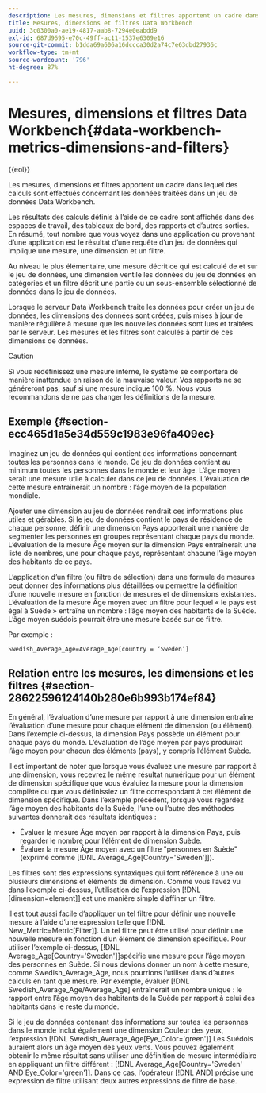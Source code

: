 ```yaml
---
description: Les mesures, dimensions et filtres apportent un cadre dans lequel des calculs sont effectués concernant les données traitées dans un jeu de données Data Workbench.
title: Mesures, dimensions et filtres Data Workbench
uuid: 3c0300a0-ae19-4817-aab8-7294e0eabdd9
exl-id: 687d9695-e70c-49ff-ac11-1537e6309e16
source-git-commit: b1dda69a606a16dccca30d2a74c7e63dbd27936c
workflow-type: tm+mt
source-wordcount: '796'
ht-degree: 87%

---
```


# Mesures, dimensions et filtres Data Workbench{#data-workbench-metrics-dimensions-and-filters}

{{eol}}

Les mesures, dimensions et filtres apportent un cadre dans lequel des calculs sont effectués concernant les données traitées dans un jeu de données Data Workbench.

Les résultats des calculs définis à l’aide de ce cadre sont affichés dans des espaces de travail, des tableaux de bord, des rapports et d’autres sorties. En résumé, tout nombre que vous voyez dans une application ou provenant d’une application est le résultat d’une requête d’un jeu de données qui implique une mesure, une dimension et un filtre.

Au niveau le plus élémentaire, une mesure décrit ce qui est calculé de et sur le jeu de données, une dimension ventile les données du jeu de données en catégories et un filtre décrit une partie ou un sous-ensemble sélectionné de données dans le jeu de données.

Lorsque le serveur Data Workbench traite les données pour créer un jeu de données, les dimensions des données sont créées, puis mises à jour de manière régulière à mesure que les nouvelles données sont lues et traitées par le serveur. Les mesures et les filtres sont calculés à partir de ces dimensions de données.

>[!CAUTION]
>
>Si vous redéfinissez une mesure interne, le système se comportera de manière inattendue en raison de la mauvaise valeur. Vos rapports ne se généreront pas, sauf si une mesure indique 100 %. Nous vous recommandons de ne pas changer les définitions de la mesure.

## Exemple {#section-ecc465d1a5e34d559c1983e96fa409ec}

Imaginez un jeu de données qui contient des informations concernant toutes les personnes dans le monde. Ce jeu de données contient au minimum toutes les personnes dans le monde et leur âge. L’âge moyen serait une mesure utile à calculer dans ce jeu de données. L’évaluation de cette mesure entraînerait un nombre : l’âge moyen de la population mondiale.

Ajouter une dimension au jeu de données rendrait ces informations plus utiles et gérables. Si le jeu de données contient le pays de résidence de chaque personne, définir une dimension Pays apporterait une manière de segmenter les personnes en groupes représentant chaque pays du monde. L’évaluation de la mesure Âge moyen sur la dimension Pays entraînerait une liste de nombres, une pour chaque pays, représentant chacune l’âge moyen des habitants de ce pays.

L’application d’un filtre (ou filtre de sélection) dans une formule de mesures peut donner des informations plus détaillées ou permettre la définition d’une nouvelle mesure en fonction de mesures et de dimensions existantes. L’évaluation de la mesure Âge moyen avec un filtre pour lequel « le pays est égal à Suède » entraîne un nombre : l’âge moyen des habitants de la Suède. L’âge moyen suédois pourrait être une mesure basée sur ce filtre.

Par exemple :

```
Swedish_Average_Age=Average_Age[country = ‘Sweden’]
```

## Relation entre les mesures, les dimensions et les filtres {#section-28622596124140b280e6b993b174ef84}

En général, l’évaluation d’une mesure par rapport à une dimension entraîne l’évaluation d’une mesure pour chaque élément de dimension (ou élément). Dans l’exemple ci-dessus, la dimension Pays possède un élément pour chaque pays du monde. L’évaluation de l’âge moyen par pays produirait l’âge moyen pour chacun des éléments (pays), y compris l’élément Suède.

Il est important de noter que lorsque vous évaluez une mesure par rapport à une dimension, vous recevrez le même résultat numérique pour un élément de dimension spécifique que vous évaluiez la mesure pour la dimension complète ou que vous définissiez un filtre correspondant à cet élément de dimension spécifique. Dans l’exemple précédent, lorsque vous regardez l’âge moyen des habitants de la Suède, l’une ou l’autre des méthodes suivantes donnerait des résultats identiques :

* Évaluer la mesure Âge moyen par rapport à la dimension Pays, puis regarder le nombre pour l’élément de dimension Suède.
* Évaluer la mesure Âge moyen avec un filtre &quot;personnes en Suède&quot; (exprimé comme [!DNL Average_Age[Country='Sweden']]).

Les filtres sont des expressions syntaxiques qui font référence à une ou plusieurs dimensions et éléments de dimension. Comme vous l’avez vu dans l’exemple ci-dessus, l’utilisation de l’expression [!DNL [dimension=element]] est une manière simple d’affiner un filtre.

Il est tout aussi facile d’appliquer un tel filtre pour définir une nouvelle mesure à l’aide d’une expression telle que [!DNL New_Metric=Metric[Filter]]. Un tel filtre peut être utilisé pour définir une nouvelle mesure en fonction d’un élément de dimension spécifique. Pour utiliser l’exemple ci-dessus, [!DNL Average_Age[Country='Sweden']]spécifie une mesure pour l’âge moyen des personnes en Suède. Si nous devions donner un nom à cette mesure, comme Swedish_Average_Age, nous pourrions l’utiliser dans d’autres calculs en tant que mesure. Par exemple, évaluer [!DNL Swedish_Average_Age/Average_Age] entraînerait un nombre unique : le rapport entre l’âge moyen des habitants de la Suède par rapport à celui des habitants dans le reste du monde.

Si le jeu de données contenant des informations sur toutes les personnes dans le monde inclut également une dimension Couleur des yeux, l’expression [!DNL Swedish_Average_Age[Eye_Color='green']] Les Suédois auraient alors un âge moyen des yeux verts. Vous pouvez également obtenir le même résultat sans utiliser une définition de mesure intermédiaire en appliquant un filtre différent : [!DNL Average_Age[Country='Sweden' AND Eye_Color='green']]. Dans ce cas, l’opérateur [!DNL AND] précise une expression de filtre utilisant deux autres expressions de filtre de base.
